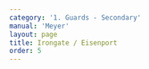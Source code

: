 ```yaml
---
category: '1. Guards - Secondary'
manual: 'Meyer'
layout: page
title: Irongate / Eisenport
order: 5
---
```


<link rel="import" href="/bower_components/polymer/polymer.html">
<link rel="import" href="shared-styles.html">

<dom-module id="{{ page.url | split:'/' | last | remove: '.html' }}-element">
  <template>
    <style include="shared-styles">
      :host {
        display: block;

        padding: 10px;
      }
    </style>

    <div class="card">

      <h1>{{ page.title }}</h1>
      <blockquote><p>The Irongate is done thus: stand with your right foot forward and hold your sword with the hilt in front of your knee with straight hanging arms, so that your point extends up toward your opponent's face. Thus you have your sword in front of you for protection like an iron door; for when you stand with your feet wide, so that your body is low, you can put off all cuts and thrusts from this position.</p></blockquote>

      <p>Unfortunately there is no illustration demonstrate this guard in the longsword manual but there is a similar guard in Rapier. One might think of it as <a href="langort">Long Point</a> or an extended <a href="pflug">Plow</a> with the sword in front of the body.</p>

      <img class="card-image" src="/manuals/meyer/images/guards/eisenport-rapier-illustration.jpg">

      <p>It is useful to note that Meÿer's Irongate was most likely inspired from Italian traditions. An example can be found in Marozzo's "Greatsword", which has Porta di Ferro (Irongate).</p>

      <p>Porta di Ferro Alta (High Irongate):</p>
      <img class="card-image" src="/manuals/meyer/images/guards/Marozzo_Porta_di_Ferro_Alta.png">

      <p>Porta di Ferro Stretta (Narrow Irongate):</p>
      <img class="card-image" src="/manuals/meyer/images/guards/Marozzo_Porta_di_Ferro_Stretta.png">

      <p>When comparing with the Liechtenauer tradition, one could argue this is very similar to the Speaking Window, which is referenced within the <a href="langort">Longpoint</a>.</p>

    </div>
  </template>

  <script>
    Polymer({
      is: '{{ page.url | split:'/' | last | remove: '.html' }}-element',
    });
  </script>
</dom-module>